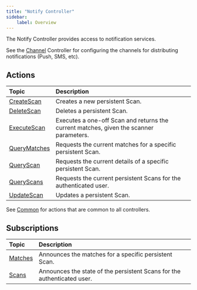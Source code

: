 ```yaml
---
title: "Notify Controller"
sidebar:
    label: Overview
---
```


The Notify Controller provides access to notification services.

See the [Channel](../../controllers/channel/) Controller for configuring the channels for distributing notifications (Push, SMS, etc).

## Actions

| Topic | Description |
| :--- | :--- |
| [CreateScan](createscan/) | Creates a new persistent Scan. |
| [DeleteScan](deletescan/) | Deletes a persistent Scan. |
| [ExecuteScan](executescan/) | Executes a one-off Scan and returns the current matches, given the scanner parameters. |
| [QueryMatches](querymatches/) | Requests the current matches for a specific persistent Scan. |
| [QueryScan](queryscans/) | Requests the current details of a specific persistent Scan. |
| [QueryScans](queryscans/) | Requests the current persistent Scans for the authenticated user. |
| [UpdateScan](updatescan/) | Updates a persistent Scan. |

See [Common](../../controllers/common/) for actions that are common to all controllers.

## Subscriptions

| Topic | Description |
| :--- | :--- |
| [Matches](matches/) | Announces the matches for a specific persistent Scan. |
| [Scans](scans/) | Announces the state of the persistent Scans for the authenticated user. |

